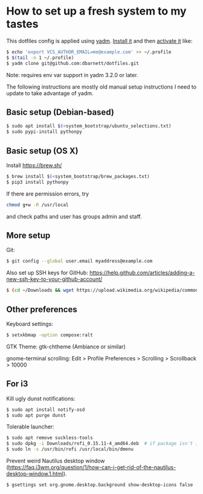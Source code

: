 # How to set up a fresh system to my tastes

This dotfiles config is applied using [yadm](https://yadm.io/).
[Install it](https://yadm.io/docs/install) and then [activate
it](https://yadm.io/docs/getting_started#if-you-have-an-existing-remote-repository)
like:

```sh
$ echo 'export VCS_AUTHOR_EMAIL=me@example.com' >> ~/.profile
$ $(tail -n 1 ~/.profile)
$ yadm clone git@github.com:dbarnett/dotfiles.git
```

Note: requires env var support in yadm 3.2.0 or later.

The following instructions are mostly old manual setup instructions I need to
update to take advantage of yadm.

## Basic setup (Debian-based)

```sh
$ sudo apt install $(<system_bootstrap/ubuntu_selections.txt)
$ sudo pypi-install pythonpy
```

## Basic setup (OS X)

Install https://brew.sh/

```sh
$ brew install $(<system_bootstrap/brew_packages.txt)
$ pip3 install pythonpy
```

If there are permission errors, try

```sh
chmod g+w -R /usr/local
```

and check paths and user has groups admin and staff.

## More setup

Git:
```sh
$ git config --global user.email myaddress@example.com
```

Also set up SSH keys for GitHub:
https://help.github.com/articles/adding-a-new-ssh-key-to-your-github-account/

```sh
$ (cd ~/Downloads && wget https://upload.wikimedia.org/wikipedia/commons/thumb/f/f0/Black_Holes_-_Monsters_in_Space.jpg/1280px-Black_Holes_-_Monsters_in_Space.jpg)
```

## Other preferences
Keyboard settings:
```sh
$ setxkbmap -option compose:ralt
```

GTK Theme:
gtk-chtheme (Ambiance or similar)

gnome-terminal scrolling:
Edit > Profile Preferences > Scrolling > Scrollback > 10000

## For i3
Kill ugly dunst notifications:
```sh
$ sudo apt install notify-osd
$ sudo apt purge dunst
```

Tolerable launcher:
```sh
$ sudo apt remove suckless-tools 
$ sudo dpkg -i Downloads/rofi_0.15.11-4_amd64.deb  # if package isn't in dist
$ sudo ln -s /usr/bin/rofi /usr/local/bin/dmenu
```

Prevent weird Nautilus desktop window
(https://faq.i3wm.org/question/1/how-can-i-get-rid-of-the-nautilus-desktop-window.1.html).
```sh
$ gsettings set org.gnome.desktop.background show-desktop-icons false
```
